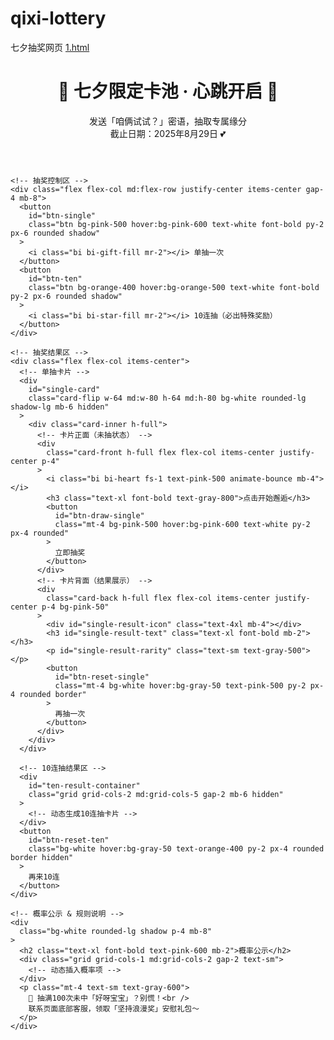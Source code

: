 # qixi-lottery
七夕抽奖网页
[1.html](https://github.com/user-attachments/files/21965951/1.html)
<!DOCTYPE html>
<html lang="zh-CN">
<head>
  <meta charset="UTF-8" />
  <meta name="viewport" content="width=device-width, initial-scale=1.0" />
  <title>七夕限定 | 心跳抽奖池</title>
  <!-- 引入 Tailwind CSS（CDN 版，方便直接使用） -->
  <script src="https://cdn.tailwindcss.com"></script>
  <!-- 字体图标（可选，用于装饰） -->
  <link
    rel="stylesheet"
    href="https://cdn.jsdelivr.net/npm/bootstrap-icons@1.11.2/font/bootstrap-icons.min.css"
  />
  <style>
    /* 自定义动画：卡片翻转 */
    .card-flip {
      perspective: 1200px;
    }
    .card-inner {
      transition: transform 0.6s cubic-bezier(0.4, 0, 0.2, 1);
      transform-style: preserve-3d;
    }
    .card-front,
    .card-back {
      backface-visibility: hidden;
    }
    .card-back {
      transform: rotateY(180deg);
    }
    .flipped .card-inner {
      transform: rotateY(180deg);
    }

    /* 浪漫粒子动画（简化版，适配移动端） */
    .particle {
      position: absolute;
      width: 6px;
      height: 6px;
      background: #ff69b4;
      border-radius: 50%;
      opacity: 0.8;
      pointer-events: none;
      animation: float 5s infinite linear;
    }
    @keyframes float {
      0% {
        transform: translateY(0) rotate(0deg);
      }
      50% {
        transform: translateY(-60px) rotate(180deg);
      }
      100% {
        transform: translateY(-120px) rotate(360deg);
        opacity: 0;
      }
    }

    /* 适配手机端点击区域 */
    .btn {
      touch-action: manipulation;
    }
  </style>
</head>
<body class="bg-gradient-to-b from-pink-50 to-pink-100 min-h-screen relative">
  <!-- 浪漫粒子背景（动态生成） -->
  <div id="particle-container" class="absolute inset-0 z-0"></div>

  <!-- 页面主体 -->
  <div class="container mx-auto px-4 py-8 relative z-1">
    <!-- 标题区 -->
    <header class="text-center mb-8">
      <h1 class="text-3xl md:text-4xl font-bold text-pink-600">
        🎀 七夕限定卡池 · 心跳开启 🎀
      </h1>
      <p class="mt-2 text-gray-700">
        发送「咱俩试试？」密语，抽取专属缘分<br />
        截止日期：2025年8月29日 💕
      </p>
    </header>

    <!-- 抽奖控制区 -->
    <div class="flex flex-col md:flex-row justify-center items-center gap-4 mb-8">
      <button
        id="btn-single"
        class="btn bg-pink-500 hover:bg-pink-600 text-white font-bold py-2 px-6 rounded shadow"
      >
        <i class="bi bi-gift-fill mr-2"></i> 单抽一次
      </button>
      <button
        id="btn-ten"
        class="btn bg-orange-400 hover:bg-orange-500 text-white font-bold py-2 px-6 rounded shadow"
      >
        <i class="bi bi-star-fill mr-2"></i> 10连抽（必出特殊奖励）
      </button>
    </div>

    <!-- 抽奖结果区 -->
    <div class="flex flex-col items-center">
      <!-- 单抽卡片 -->
      <div
        id="single-card"
        class="card-flip w-64 md:w-80 h-64 md:h-80 bg-white rounded-lg shadow-lg mb-6 hidden"
      >
        <div class="card-inner h-full">
          <!-- 卡片正面（未抽状态） -->
          <div
            class="card-front h-full flex flex-col items-center justify-center p-4"
          >
            <i class="bi bi-heart fs-1 text-pink-500 animate-bounce mb-4"></i>
            <h3 class="text-xl font-bold text-gray-800">点击开始邂逅</h3>
            <button
              id="btn-draw-single"
              class="mt-4 bg-pink-500 hover:bg-pink-600 text-white py-2 px-4 rounded"
            >
              立即抽奖
            </button>
          </div>
          <!-- 卡片背面（结果展示） -->
          <div
            class="card-back h-full flex flex-col items-center justify-center p-4 bg-pink-50"
          >
            <div id="single-result-icon" class="text-4xl mb-4"></div>
            <h3 id="single-result-text" class="text-xl font-bold mb-2"></h3>
            <p id="single-result-rarity" class="text-sm text-gray-500"></p>
            <button
              id="btn-reset-single"
              class="mt-4 bg-white hover:bg-gray-50 text-pink-500 py-2 px-4 rounded border"
            >
              再抽一次
            </button>
          </div>
        </div>
      </div>

      <!-- 10连抽结果区 -->
      <div
        id="ten-result-container"
        class="grid grid-cols-2 md:grid-cols-5 gap-2 mb-6 hidden"
      >
        <!-- 动态生成10连抽卡片 -->
      </div>
      <button
        id="btn-reset-ten"
        class="bg-white hover:bg-gray-50 text-orange-400 py-2 px-4 rounded border hidden"
      >
        再来10连
      </button>
    </div>

    <!-- 概率公示 & 规则说明 -->
    <div
      class="bg-white rounded-lg shadow p-4 mb-8"
    >
      <h2 class="text-xl font-bold text-pink-600 mb-2">概率公示</h2>
      <div class="grid grid-cols-1 md:grid-cols-2 gap-2 text-sm">
        <!-- 动态插入概率项 -->
      </div>
      <p class="mt-4 text-sm text-gray-600">
        📌 抽满100次未中「好呀宝宝」？别慌！<br />
        联系页面底部客服，领取「坚持浪漫奖」安慰礼包～
      </p>
    </div>
  </div>

  <!-- 脚本逻辑 -->
  <script>
    // 抽奖配置（概率、奖励内容）
    const rewards = [
      {
        name: "滚你妈的",
        prob: 10,
        icon: "🖕",
        rarity: "普通",
      },
      {
        name: "去你妈的",
        prob: 10,
        icon: "🤬",
        rarity: "普通",
      },
      {
        name: "你也配？",
        prob: 10,
        icon: "👎",
        rarity: "普通",
      },
      {
        name: "傻逼二次元",
        prob: 10,
        icon: "🤢",
        rarity: "普通",
      },
      {
        name: "癔症又犯了？",
        prob: 10,
        icon: "🤪",
        rarity: "普通",
      },
      {
        name: "死男同真恶心",
        prob: 5,
        icon: "🤮",
        rarity: "稀有",
      },
      {
        name: "现在是幻想时刻",
        prob: 5,
        icon: "💭",
        rarity: "稀有",
      },
      {
        name: "柚子厨滚出去",
        prob: 5,
        icon: "🚪",
        rarity: "稀有",
      },
      {
        name: "这是最后通牒",
        prob: 5,
        icon: "📜",
        rarity: "稀有",
      },
      {
        name: "以后不要再和我扯上关系",
        prob: 5,
        icon: "🚫",
        rarity: "稀有",
      },
      {
        name: "被拉黑+屏蔽",
        prob: 5,
        icon: "🔒",
        rarity: "稀有",
      },
      {
        name: "小男娘",
        prob: 5,
        icon: "👦",
        rarity: "稀有",
      },
      {
        name: "随机的网图",
        prob: 2.5,
        icon: "🖼️",
        rarity: "特殊",
      },
      {
        name: "随机的贴吧圣经",
        prob: 2.5,
        icon: "📖",
        rarity: "特殊",
      },
      {
        name: "下次再说吧",
        prob: 2.5,
        icon: "⌛",
        rarity: "特殊",
      },
      {
        name: "你是个好人",
        prob: 2.5,
        icon: "👍",
        rarity: "特殊",
      },
      {
        name: "我一直把你当好朋友",
        prob: 2.5,
        icon: "👫",
        rarity: "特殊",
      },
      {
        name: "滚出去",
        prob: 2.49,
        icon: "🚶",
        rarity: "普通",
      },
      {
        name: "好呀宝宝",
        prob: 0.01,
        icon: "💖",
        rarity: "SSR",
      },
      {
        name: "其实我也喜欢你好久了",
        prob: 0.001,
        icon: "💘",
        rarity: "隐藏款",
      },
    ];

    // DOM 元素缓存
    const $particleContainer = document.getElementById("particle-container");
    const $singleCard = document.getElementById("single-card");
    const $btnDrawSingle = document.getElementById("btn-draw-single");
    const $btnResetSingle = document.getElementById("btn-reset-single");
    const $singleResultIcon = document.getElementById("single-result-icon");
    const $singleResultText = document.getElementById("single-result-text");
    const $singleResultRarity = document.getElementById("single-result-rarity");
    const $tenResultContainer = document.getElementById("ten-result-container");
    const $btnResetTen = document.getElementById("btn-reset-ten");
    const $probContainer = document.querySelector(".grid");
    const $btnSingle = document.getElementById("btn-single");
    const $btnTen = document.getElementById("btn-ten");

    // 状态管理
    let drawCount = 0; // 累计抽奖次数
    let hasFinalReward = false; // 是否已获得 SSR 或隐藏款

    // 初始化：生成粒子、概率列表
    function init() {
      createParticles();
      renderProbList();
    }

    // 生成浪漫粒子（适配手机性能）
    function createParticles() {
      for (let i = 0; i < 30; i++) {
        const particle = document.createElement("div");
        particle.className = "particle";
        particle.style.left = Math.random() * 100 + "%";
        particle.style.animationDelay = Math.random() * 3 + "s";
        $particleContainer.appendChild(particle);
      }
    }

    // 渲染概率列表
    function renderProbList() {
      rewards.forEach((item) => {
        const div = document.createElement("div");
        div.className = "flex justify-between items-center p-2 hover:bg-pink-50";
        div.innerHTML = `
          <div class="flex items-center gap-2">
            <span>${item.icon}</span>
            <span>${item.name}</span>
          </div>
          <span class="text-gray-500">${item.prob}%</span>
        `;
        $probContainer.appendChild(div);
      });
    }

    // 核心：抽奖逻辑（通用）
    function draw() {
      const totalProb = rewards.reduce((sum, item) => sum + item.prob, 0);
      const random = Math.random() * totalProb;
      let cumulative = 0;

      for (const item of rewards) {
        cumulative += item.prob;
        if (random <= cumulative) {
          // 标记特殊奖励
          if (item.rarity === "SSR" || item.rarity === "隐藏款") {
            hasFinalReward = true;
          }
          return item;
        }
      }
      return rewards[0]; // 兜底
    }

    // 单抽流程
    function handleSingleDraw() {
      const result = draw();
      showSingleResult(result);
      updateDrawCount(1);
    }

    // 显示单抽结果
    function showSingleResult(result) {
      $singleCard.classList.remove("hidden");
      $singleCard.classList.add("flipped");
      $singleResultIcon.textContent = result.icon;
      $singleResultText.textContent = result.name;
      $singleResultRarity.textContent = `稀有度：${result.rarity}`;
    }

    // 10连抽流程
    function handleTenDraw() {
      $tenResultContainer.innerHTML = "";
      $tenResultContainer.classList.remove("hidden");
      $btnResetTen.classList.remove("hidden");

      let hasSpecial = false;
      for (let i = 0; i < 10; i++) {
        const result = draw();
        renderTenResultCard(result);
        if (result.rarity === "特殊" || result.rarity === "SSR") {
          hasSpecial = true;
        }
      }

      // 确保10连必出特殊奖励（补逻辑）
      if (!hasSpecial) {
        const special = rewards.find((item) => item.rarity === "特殊");
        renderTenResultCard(special);
      }

      updateDrawCount(10);
    }

    // 渲染10连抽卡片
    function renderTenResultCard(result) {
      const card = document.createElement("div");
      card.className =
        "bg-white rounded-lg shadow flex flex-col items-center justify-center p-2";
      card.innerHTML = `
        <span class="text-2xl mb-1">${result.icon}</span>
        <p class="text-xs truncate">${result.name}</p>
        <span class="text-xs text-gray-500">${result.rarity}</span>
      `;
      $tenResultContainer.appendChild(card);
    }

    // 更新抽奖次数 & 百抽安慰检测
    function updateDrawCount(amount) {
      drawCount += amount;
      if (drawCount >= 100 && !hasFinalReward) {
        alert("百抽未中？别难过～联系客服领安慰礼包！");
      }
    }

    // 绑定事件
    $btnSingle.addEventListener("click", () => {
      $singleCard.classList.remove("hidden");
      $singleCard.classList.remove("flipped");
      $tenResultContainer.classList.add("hidden");
      $btnResetTen.classList.add("hidden");
    });

    $btnTen.addEventListener("click", handleTenDraw);
    $btnDrawSingle.addEventListener("click", handleSingleDraw);
    $btnResetSingle.addEventListener("click", () => {
      $singleCard.classList.remove("flipped");
    });
    $btnResetTen.addEventListener("click", handleTenDraw);

    // 初始化执行
    init();
  </script>
</body>
</html>
